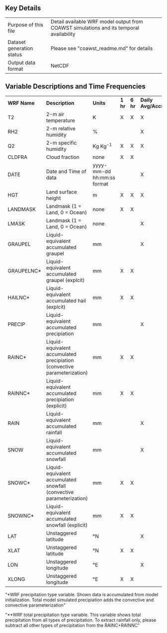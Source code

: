 ## Key Details

| | | 
|:-----|:-----|
| Purpose of this file | Detail available WRF model output from COAWST simulations and its temporal availability |
| Dataset generation status | Please see "coawst_readme.md" for details |
| Output data format | NetCDF |

## Variable Descriptions and Time Frequencies

| | | | | | | |
|:-----|:-----|:-----|:-----|:-----|:-----|:-----|
| **WRF Name** | **Description** | **Units** |  **1 hr** | **6 hr** | **Daily Avg/Accum** | **Monthly Avg/Accum** |
| T2 | 2-m air temperature | K | X | X | X | X |
| RH2 | 2-m relative humidity | % |   |   | X | X |
| Q2 | 2-m specific humidity | Kg Kg<sup>-1</sup> | X | X | X | X |
| CLDFRA | Cloud fraction | none | X  | X |  |  |
| DATE | Date and Time of data | yyyy-mm-dd hh:mm:ss format |   |   | X | X |
| HGT | Land surface height | m | X | X | X | X |
| LANDMASK | Landmask (1 = Land, 0 = Ocean) | none | X  | X |  |  |
| LMASK | Landmask (1 = Land, 0 = Ocean) | none |   |   | X | X |
| GRAUPEL | Liquid-equivalent accumulated graupel | mm |   |   | X | X |
| GRAUPELNC* | Liquid-equivalent accumulated graupel (explcit) | mm | X | X |  |  |
| HAILNC* | Liquid-equivalent accumulated hail (explcit) | mm | X | X |  |  |
| PRECIP | Liquid-equivalent accumulated precipiation | mm |   |   | X | X |
| RAINC* | Liquid-equivalent accumulated precipiation (convective parameterization) | mm | X | X |  |  |
| RAINNC* | Liquid-equivalent accumulated precipiation (explicit) | mm | X | X |  |  |
| RAIN | Liquid-equivalent accumulated rainfall | mm |   |   | X | X |
| SNOW | Liquid-equivalent accumulated snowfall | mm |   |   | X | X |
| SNOWC* | Liquid-equivalent accumulated snowfall (convective parameterization) | mm | X | X |  |  |
| SNOWNC* | Liquid-equivalent accumulated snowfall (explicit) | mm | X | X |  |  |
| LAT | Unstaggered latitude | °N |   |   | X | X |
| XLAT | Unstaggered latitude | °N | X  | X  |  |  |
| LON | Unstaggered longitude | °E |   |   | X | X |
| XLONG | Unstaggered longitude | °E |  X | X  |  |  |

"*WRF precipitation type variable. Shown data is accumulated from model initialization. Total model simulated precipiation adds the convective and convective parameterization" 

"**WRF total precipitation type variable. This variable shows total precipitation from all types of precipitation. To extract rainfall only, please subtract all other types of precipitation from the RAINC+RAINNC" 


